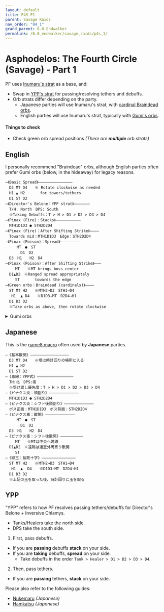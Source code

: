 ```yaml
---
layout: default
title: P4S P1
parent: Savage Raids
nav_order: "04_1"
grand_parent: 6.0 Endwalker
permalink: /6.0_endwalker/savage_raids/p4s_1/
---
```


# Asphodelos: The Fourth Circle (Savage) - Part 1

PF uses [Inumaru's strat](https://www.youtube.com/watch?v=LtrXblj9mJo) as a base, and:

- Swap in [YPP's strat](#ypp) for passing/resolving tethers and debuffs.
- Orb strats differ depending on the party.
    - Japanese parties will use Inumaru's strat, with [cardinal Braindead orbs](https://youtu.be/wq3lMm5Osu0?t=437).
    - English parties will use Inumaru's strat, typically with [Gumi's orbs](https://clips.twitch.tv/HedonisticLitigiousEyeballKippa-DwseFBSlll7XJjC1).

#### Things to check

- Check green orb spread positions *(There are **multiple** orb strats)*

## English
I personally recommend "Braindead" orbs, although English parties often prefer Gumi orbs (below, in the hideaway) for legacy reasons.
```
―《Basic Spread》―――――――――――――――
　D3 MT D4　　※ Rotate clockwise as needed
　H1 ▲ H2　　　　for towers/tethers
　D1 ST D2
―《Director's Belone：YPP strat》―――――――
　T/H: North　DPS: South
　※Taking Debuffs：T > H > D1 > D2 > D3 > D4
―《Pinax (Fire)：Stacks》―――――――――――
　MTH1D1D3 ● STH2D2D4
―《Pinax (Fire)：After Shifting Strike》――――
　Towards mid：MTH1D1D3　Edge：STH2D2D4
―《Pinax (Poison)：Spread》―――――――――
　　　MT　●　ST
　　　　D1　D2
　D3　H1　　H2　D4
―《Pinax (Poison)：After Shifting Strike》―――
　　 MT　　※MT brings boss center
　D1▲D2　※Ranged spread appropriately
　　 ST　　　　towards the edge
―《Green orbs：Braindead (cardinals)》――――
　ST MT H2　　※MTH2→D3　STH1→D4
　 H1  ▲ D4　　※D1D3→MT　D2D4→H1
　D1 D3 D2
　※Take orbs as above, then rotate clockwise
```

<details>
<summary>Gumi orbs</summary>

<div class="language-plaintext highlighter-rouge"><div class="highlight"><pre class="highlight">
<code>―《Basic Spread》―――――――――――――――
　D3 MT D4　　※ Rotate clockwise as needed
　H1 ▲ H2　　　　for towers/tethers
　D1 ST D2
―《Director's Belone：YPP strat》―――――――
　T/H: North　DPS: South
　※Taking Debuffs：T > H > D1 > D2 > D3 > D4
―《Pinax (Fire)：Stacks》―――――――――――
　MTH1D1D3 ● STH2D2D4
―《Pinax (Fire)：After Shifting Strike》――――
　Towards mid：MTH1D1D3　Edge：STH2D2D4
―《Pinax (Poison)：Spread》―――――――――
　　　MT　●　ST
　　　　D1　D2
　D3　H1　　H2　D4
―《Pinax (Poison)：After Shifting Strike》―――
　　 MT　　※MT brings boss center
　D1▲D2　※Ranged spread appropriately
　　 ST　　　　towards the edge
―《Green orbs：Gumi》――――――――――――
　D4 MT H1　　※MTH1→D1　STH2→D3
　 D3  ▲ ST　　※D1D2→MT　D3D4→ST
　D2 D1 H2
　※Take orbs as above, then rotate clockwise
</code></pre></div></div>

</details>

## Japanese

This is the [game8 macro](https://game8.jp/ff14/421350) often used by **Japanese** parties.
```
―《基本散開》―――――――――――――――――
　D3 MT D4　　※塔は時計回りの場所に入る
　H1 ▲ H2
　D1 ST D2
―《毒線：YPP式》――――――――――――――――
　TH:北　DPS:南
　※受け渡し優先度：T > H > D1 > D2 > D3 > D4
―《ピナクス炎：頭割り》―――――――――――――
　MTH1D1D3 ● STH2D2D4
―《ピナクス炎：シフト後頭割り》―――――――――――――
　ボス正面：MTH1D1D3　ボス背面：STH2D2D4
―《ピナクス毒：散開》―――――――――――――
　　　MT　●　ST
　　　　D1　D2
　D3　H1　　H2　D4
―《ピナクス毒：シフト後散開》――――――――――
　　 MT　　※MTは中央へ誘導
　D1▲D2　※遠隔は適宜外周寄り散開
　　 ST
―《緑玉：脳死十字》―――――――――――――――
　ST MT H2　　※MTH2→D3　STH1→D4
　 H1  ▲  D4　　※D1D3→MT　D2D4→H1
　D1 D3 D2
　※上記の玉を取った後、時計回りに玉を取る
```

## YPP

"YPP" refers to how PF resolves passing tethers/debuffs for Director's Belone + Inversive Chlamys.

- Tanks/Healers take the north side.
- DPS take the south side.

1. First, pass debuffs.
  - If you are **passing** debuffs **stack** on your side.
  - If you are **taking** debuffs, **spread** on your side.
    - Take debuffs in the order `Tank > Healer > D1 > D2 > D3 > D4`.

2. Then, pass tethers.
  - If you are **passing** tethers, **stack** on your side.

Please also refer to the following guides:

- [Nukemaru](https://youtu.be/wq3lMm5Osu0?t=36) *(Japanese)*
- [Hamkatsu](https://youtu.be/-PlvK8M6h-w) *(Japanese)*
